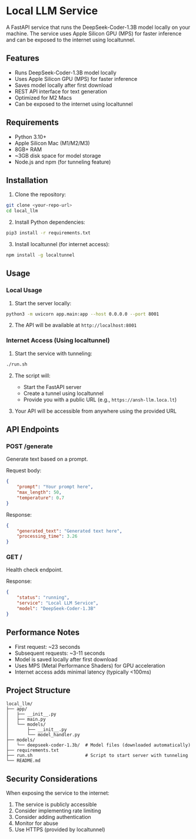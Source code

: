 # Local LLM Service

A FastAPI service that runs the DeepSeek-Coder-1.3B model locally on your machine. The service uses Apple Silicon GPU (MPS) for faster inference and can be exposed to the internet using localtunnel.

## Features

- Runs DeepSeek-Coder-1.3B model locally
- Uses Apple Silicon GPU (MPS) for faster inference
- Saves model locally after first download
- REST API interface for text generation
- Optimized for M2 Macs
- Can be exposed to the internet using localtunnel

## Requirements

- Python 3.10+
- Apple Silicon Mac (M1/M2/M3)
- 8GB+ RAM
- ~3GB disk space for model storage
- Node.js and npm (for tunneling feature)

## Installation

1. Clone the repository:
```bash
git clone <your-repo-url>
cd local_llm
```

2. Install Python dependencies:
```bash
pip3 install -r requirements.txt
```

3. Install localtunnel (for internet access):
```bash
npm install -g localtunnel
```

## Usage

### Local Usage

1. Start the server locally:
```bash
python3 -m uvicorn app.main:app --host 0.0.0.0 --port 8001
```

2. The API will be available at `http://localhost:8001`

### Internet Access (Using localtunnel)

1. Start the service with tunneling:
```bash
./run.sh
```

2. The script will:
   - Start the FastAPI server
   - Create a tunnel using localtunnel
   - Provide you with a public URL (e.g., `https://ansh-llm.loca.lt`)

3. Your API will be accessible from anywhere using the provided URL

## API Endpoints

### POST /generate
Generate text based on a prompt.

Request body:
```json
{
    "prompt": "Your prompt here",
    "max_length": 50,
    "temperature": 0.7
}
```

Response:
```json
{
    "generated_text": "Generated text here",
    "processing_time": 3.26
}
```

### GET /
Health check endpoint.

Response:
```json
{
    "status": "running",
    "service": "Local LLM Service",
    "model": "DeepSeek-Coder-1.3B"
}
```

## Performance Notes

- First request: ~23 seconds
- Subsequent requests: ~3-11 seconds
- Model is saved locally after first download
- Uses MPS (Metal Performance Shaders) for GPU acceleration
- Internet access adds minimal latency (typically <100ms)

## Project Structure

```
local_llm/
├── app/
│   ├── __init__.py
│   ├── main.py
│   └── models/
│       ├── __init__.py
│       └── model_handler.py
├── models/
│   └── deepseek-coder-1.3b/  # Model files (downloaded automatically)
├── requirements.txt
├── run.sh                    # Script to start server with tunneling
└── README.md
```

## Security Considerations

When exposing the service to the internet:
1. The service is publicly accessible
2. Consider implementing rate limiting
3. Consider adding authentication
4. Monitor for abuse
5. Use HTTPS (provided by localtunnel) 